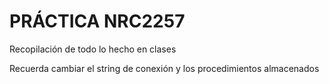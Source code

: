 # PRÁCTICA NRC2257

Recopilación de todo lo hecho en clases

Recuerda cambiar el string de conexión y los procedimientos almacenados
